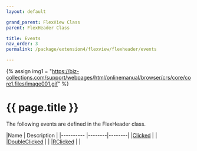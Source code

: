 ```yaml
---
layout: default

grand_parent: FlexView Class
parent: FlexHeader Class

title: Events
nav_order: 3
permalink: /package/extension4/flexview/flexheader/events

---
```

{% assign img1 = "https://biz-collections.com/support/webpages/html/onlinemanual/browser/crs/core/core1.files/image001.gif" %}


# {{ page.title }}

The following events are defined in the FlexHeader class.

|Name       |  Description    |
|----------	|--------|--------|
|[Clicked](/package/extension4/flexview/flexheader/events/clicked) | |
|[DoubleClicked](/package/extension4/flexview/flexheader/events/doubleclicked) | |
|[RClicked](/package/extension4/flexview/flexheader/events/rclicked) | |